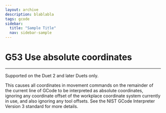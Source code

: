 ```yaml
---
layout: archive
description: blablabla
tags: gcode
sidebar:
  title: "Sample Title"
  nav: sidebar-sample
---
```

# G53 Use absolute coordinates #
***

Supported on the Duet 2 and later Duets only.

This causes all coordinates in movement commands on the remainder of the current line of GCode to be interpreted as absolute coordinates, ignoring any coordinate offset of the workplace coordinate system currently in use, and also ignoring any tool offsets. See the NIST GCode Interpreter Version 3 standard for more details.
